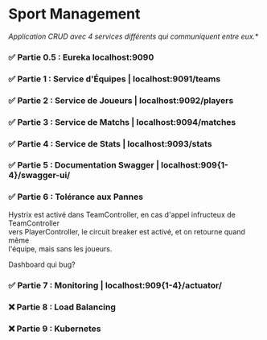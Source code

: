 # Sport Management

*Application CRUD avec 4 services différents qui communiquent entre eux.**

### ✅ Partie 0.5 : Eureka localhost:9090
### ✅ Partie 1 : Service d'Équipes | localhost:9091/teams

### ✅ Partie 2 : Service de Joueurs | localhost:9092/players
### ✅ Partie 3 : Service de Matchs | localhost:9094/matches
### ✅ Partie 4 : Service de Stats  | localhost:9093/stats
### ✅ Partie 5 : Documentation Swagger | localhost:909{1-4}/swagger-ui/
### ✅ Partie 6 : Tolérance aux Pannes

Hystrix est activé dans TeamController, en cas d'appel infructeux de TeamController  
vers PlayerController, le circuit breaker est activé, et on retourne quand même  
l'équipe, mais sans les joueurs.  

Dashboard qui bug?
### ✅ Partie 7 : Monitoring  | localhost:909{1-4}/actuator/
### ❌ Partie 8 : Load Balancing 
### ❌ Partie 9 : Kubernetes 
